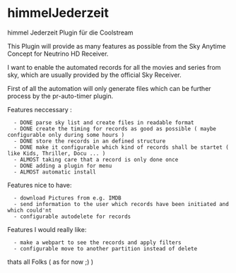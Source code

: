 himmelJederzeit
===============

himmel Jederzeit Plugin für die Coolstream


This Plugin will provide as many features as possible from the Sky Anytime Concept for Neutrino HD Receiver.

I want to enable the automated records for all the movies and series from sky, which are usually provided by the official Sky Receiver.

First of all the automation will only generate files which can be further process by the pr-auto-timer plugin.

Features neccessary :

      - DONE parse sky list and create files in readable format
      - DONE create the timing for records as good as possible ( maybe configurable only during some hours )
      - DONE store the records in an defined structure
      - DONE make it configurable which kind of records shall be startet ( like Kids, Thriller, Docu ... )
      - ALMOST taking care that a record is only done once
      - DONE adding a plugin for menu
      - ALMOST automatic install
      
Features nice to have:

      - download Pictures from e.g. IMDB 
      - send information to the user which records have been initiated and which could'nt
      - configurable autodelete for records
      
Features I would really like:

      - make a webpart to see the records and apply filters
      - configurable move to another partition instead of delete
      
thats all Folks ( as for now ;) )

